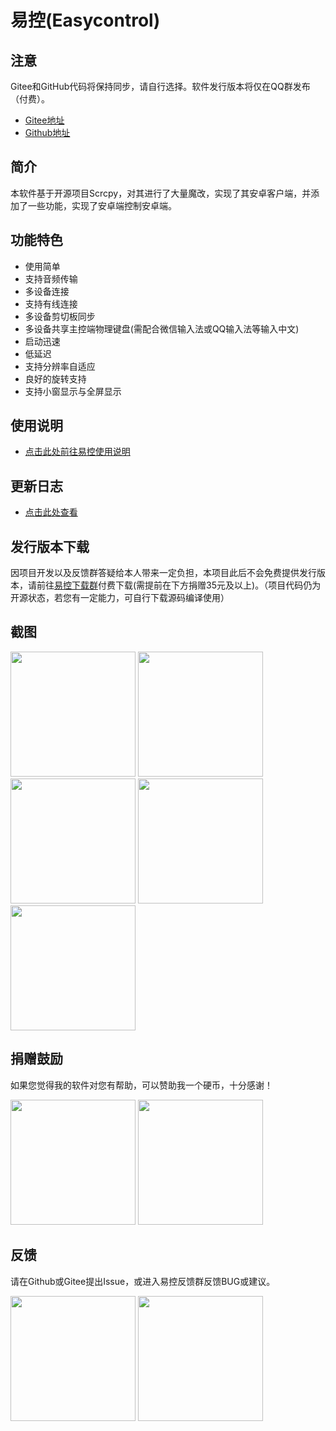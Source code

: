 # 易控(Easycontrol)

## 注意
Gitee和GitHub代码将保持同步，请自行选择。软件发行版本将仅在QQ群发布（付费）。
- [Gitee地址](https://gitee.com/mingzhixianweb/easycontrol)
- [Github地址](https://github.com/mingzhixian/Easycontrol)

## 简介
本软件基于开源项目Scrcpy，对其进行了大量魔改，实现了其安卓客户端，并添加了一些功能，实现了安卓端控制安卓端。

## 功能特色
- 使用简单
- 支持音频传输
- 多设备连接
- 支持有线连接
- 多设备剪切板同步
- 多设备共享主控端物理键盘(需配合微信输入法或QQ输入法等输入中文)
- 启动迅速
- 低延迟
- 支持分辨率自适应
- 良好的旋转支持
- 支持小窗显示与全屏显示

## 使用说明
- [点击此处前往易控使用说明](https://gitee.com/mingzhixianweb/easycontrol/blob/master/HOW_TO_USE.md)

## 更新日志
- [点击此处查看](https://gitee.com/mingzhixianweb/easycontrol/releases)

## 发行版本下载
因项目开发以及反馈群答疑给本人带来一定负担，本项目此后不会免费提供发行版本，请前往[易控下载群](https://gitee.com/mingzhixianweb/easycontrol/raw/master/pic/other/qq_download.webp)付费下载(需提前在下方捐赠35元及以上)。（项目代码仍为开源状态，若您有一定能力，可自行下载源码编译使用）

## 截图
<img src="https://gitee.com/mingzhixianweb/easycontrol/raw/master/pic/screenshot/main.webp" width="200px">
<img src="https://gitee.com/mingzhixianweb/easycontrol/raw/master/pic/screenshot/set.webp" width="200px">
<img src="https://gitee.com/mingzhixianweb/easycontrol/raw/master/pic/screenshot/small.webp" width="200px">
<img src="https://gitee.com/mingzhixianweb/easycontrol/raw/master/pic/screenshot/mini.webp" width="200px">
<img src="https://gitee.com/mingzhixianweb/easycontrol/raw/master/pic/screenshot/full.webp" width="200px">

## 捐赠鼓励

如果您觉得我的软件对您有帮助，可以赞助我一个硬币，十分感谢！

<img src="https://gitee.com/mingzhixianweb/easycontrol/raw/master/pic/other/wechat.webp" width="200px">
<img src="https://gitee.com/mingzhixianweb/easycontrol/raw/master/pic/other/alipay.webp" width="200px">

## 反馈

请在Github或Gitee提出Issue，或进入易控反馈群反馈BUG或建议。

<img src="https://gitee.com/mingzhixianweb/easycontrol/raw/master/pic/other/qq_download.webp" width="200px">
<img src="https://gitee.com/mingzhixianweb/easycontrol/raw/master/pic/other/qq_issue.webp" width="200px">